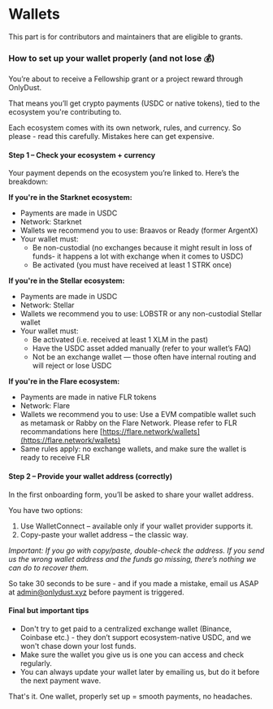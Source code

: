 # Wallets

This part is for contributors and maintainers that are eligible to grants.

### How to set up your wallet properly (and not lose :moneybag:)

You’re about to receive a Fellowship grant or a project reward through OnlyDust.

That means you’ll get crypto payments (USDC or native tokens), tied to the ecosystem you're contributing to.

Each ecosystem comes with its own network, rules, and currency. So please - read this carefully. Mistakes here can get expensive.

#### Step 1 – Check your ecosystem + currency

Your payment depends on the ecosystem you’re linked to. Here’s the breakdown:

**If you're in the Starknet ecosystem:**

* Payments are made in USDC
* Network: Starknet
* Wallets we recommend you to use: Braavos or Ready (former ArgentX)
* Your wallet must:
  * Be non-custodial (no exchanges because it might result in loss of funds- it happens a lot with exchange when it comes to USDC)
  * Be activated (you must have received at least 1 STRK once)

**If you're in the Stellar ecosystem:**

* Payments are made in USDC
* Network: Stellar
* Wallets we recommend you to use: LOBSTR or any non-custodial Stellar wallet
* Your wallet must:
  * Be activated (i.e. received at least 1 XLM in the past)
  * Have the USDC asset added manually (refer to your wallet’s FAQ)
  * Not be an exchange wallet — those often have internal routing and will reject or lose USDC

**If you're in the Flare ecosystem:**

* Payments are made in native FLR tokens
* Network: Flare
* Wallets we recommend you to use: Use a EVM compatible wallet such as metamask or Rabby on the Flare Network. Please refer to FLR recommandations here [https://flare.network/wallets](https://flare.network/wallets)
* Same rules apply: no exchange wallets, and make sure the wallet is ready to receive FLR

#### Step 2 – Provide your wallet address (correctly)

In the first onboarding form, you’ll be asked to share your wallet address.

You have two options:

1. Use WalletConnect – available only if your wallet provider supports it.
2. Copy-paste your wallet address – the classic way.

_Important: If you go with copy/paste, double-check the address. If you send us the wrong wallet address and the funds go missing, there’s nothing we can do to recover them._

So take 30 seconds to be sure - and if you made a mistake, email us ASAP at [admin@onlydust.xyz](mailto:admin@onlydust.xyz) before payment is triggered.

#### Final but important tips

* Don't try to get paid to a centralized exchange wallet (Binance, Coinbase etc.) - they don’t support ecosystem-native USDC, and we won't chase down your lost funds.
* Make sure the wallet you give us is one you can access and check regularly.
* You can always update your wallet later by emailing us, but do it before the next payment wave.

That's it. One wallet, properly set up = smooth payments, no headaches.

